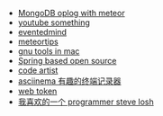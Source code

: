 + [MongoDB oplog with meteor][1]
+ [youtube something][2]
+ [eventedmind][3]
+ [meteortips][4]
+ [gnu tools in mac][5]
+ [Spring based open source][6]
+ [code artist][7]
+ [asciinema 有趣的终端记录器][8]
+ [web token][9]
+ [我喜欢的一个 programmer steve losh][10]

[1]: https://meteorhacks.com/mongodb-oplog-and-meteor
[2]: https://www.youtube.com/watch?v=g1AT0fO5FVY
[3]: https://www.eventedmind.com/
[4]: http://meteortips.com/
[5]: https://www.topbug.net/blog/2013/04/14/install-and-use-gnu-command-line-tools-in-mac-os-x/
[6]: http://stackoverflow.com/questions/2604655/any-open-source-spring-sample-project-thats-bigger-than-petclinic
[7]: http://alignedleft.com/
[8]: https://asciinema.org/
[9]: http://haomou.net/2014/08/13/2014_web_token/
[10]: http://stevelosh.com/
